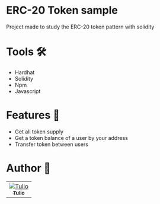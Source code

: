 # ERC-20 Token sample

Project made to study the ERC-20 token pattern with solidity



# Tools :hammer_and_wrench:
- Hardhat 
- Solidity
- Npm
- Javascript

# Features :rocket:

- Get all token supply
- Get a token balance of a user by your address
- Transfer token between users


# Author :bust_in_silhouette:

<table>
<tr>
<td align="center"><a href="https://github.com/tulioDev"><img src="https://github.com/tulioDev.png?size=100" alt="Tulio" align="center"/><br/><sub><b>Tulio</b></sub></a></td>
</tr>
</table>
